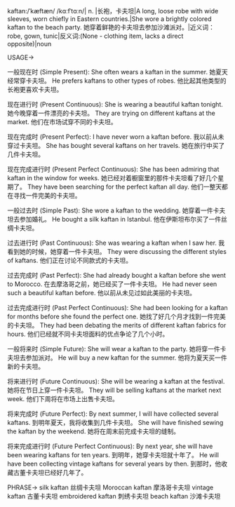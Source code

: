 kaftan:/ˈkæftæn/ /kɑːfˈtɑːn/| n. |长袍，卡夫坦|A long, loose robe with wide sleeves, worn chiefly in Eastern countries.|She wore a brightly colored kaftan to the beach party. 她穿着鲜艳的卡夫坦去参加沙滩派对。|近义词：robe, gown, tunic|反义词:(None - clothing item, lacks a direct opposite)|noun

USAGE->

一般现在时 (Simple Present):
She often wears a kaftan in the summer.  她夏天经常穿卡夫坦。
He prefers kaftans to other types of robes. 他比起其他类型的长袍更喜欢卡夫坦。

现在进行时 (Present Continuous):
She is wearing a beautiful kaftan tonight. 她今晚穿着一件漂亮的卡夫坦。
They are trying on different kaftans at the market. 他们在市场试穿不同的卡夫坦。

现在完成时 (Present Perfect):
I have never worn a kaftan before. 我以前从未穿过卡夫坦。
She has bought several kaftans on her travels. 她在旅行中买了几件卡夫坦。

现在完成进行时 (Present Perfect Continuous):
She has been admiring that kaftan in the window for weeks. 她已经对着橱窗里的那件卡夫坦看了好几个星期了。
They have been searching for the perfect kaftan all day. 他们一整天都在寻找一件完美的卡夫坦。

一般过去时 (Simple Past):
She wore a kaftan to the wedding. 她穿着一件卡夫坦去参加婚礼。
He bought a silk kaftan in Istanbul. 他在伊斯坦布尔买了一件丝绸卡夫坦。

过去进行时 (Past Continuous):
She was wearing a kaftan when I saw her. 我看到她的时候，她穿着一件卡夫坦。
They were discussing the different styles of kaftans. 他们正在讨论不同款式的卡夫坦。

过去完成时 (Past Perfect):
She had already bought a kaftan before she went to Morocco. 在去摩洛哥之前，她已经买了一件卡夫坦。
He had never seen such a beautiful kaftan before. 他以前从未见过如此美丽的卡夫坦。

过去完成进行时 (Past Perfect Continuous):
She had been looking for a kaftan for months before she found the perfect one. 她找了好几个月才找到一件完美的卡夫坦。
They had been debating the merits of different kaftan fabrics for hours. 他们已经就不同卡夫坦面料的优点争论了几个小时。


一般将来时 (Simple Future):
She will wear a kaftan to the party. 她将穿一件卡夫坦去参加派对。
He will buy a new kaftan for the summer. 他将为夏天买一件新的卡夫坦。

将来进行时 (Future Continuous):
She will be wearing a kaftan at the festival.  她将在节日上穿一件卡夫坦。
They will be selling kaftans at the market next week.  他们下周将在市场上出售卡夫坦。


将来完成时 (Future Perfect):
By next summer, I will have collected several kaftans. 到明年夏天，我将收集到几件卡夫坦。
She will have finished sewing the kaftan by the weekend.  她将在周末前完成卡夫坦的缝制。

将来完成进行时 (Future Perfect Continuous):
By next year, she will have been wearing kaftans for ten years. 到明年，她穿卡夫坦就十年了。
He will have been collecting vintage kaftans for several years by then. 到那时，他收藏古董卡夫坦已经好几年了。


PHRASE->
silk kaftan 丝绸卡夫坦
Moroccan kaftan 摩洛哥卡夫坦
vintage kaftan 古董卡夫坦
embroidered kaftan 刺绣卡夫坦
beach kaftan 沙滩卡夫坦
